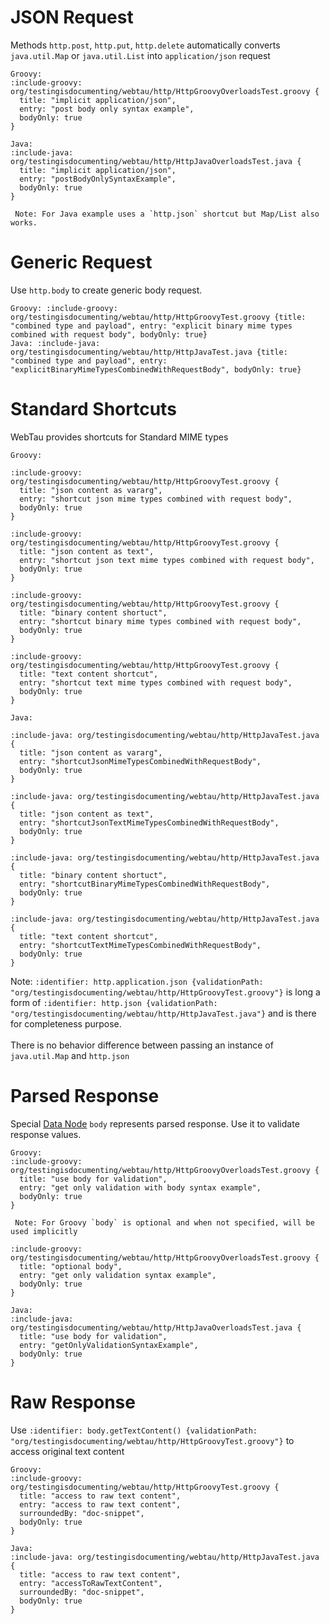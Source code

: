 # JSON Request

Methods `http.post`, `http.put`, `http.delete` automatically converts `java.util.Map` or `java.util.List` into 
`application/json` request 

```tabs
Groovy:
:include-groovy: org/testingisdocumenting/webtau/http/HttpGroovyOverloadsTest.groovy {
  title: "implicit application/json",
  entry: "post body only syntax example",
  bodyOnly: true
}

Java:
:include-java: org/testingisdocumenting/webtau/http/HttpJavaOverloadsTest.java {
  title: "implicit application/json",
  entry: "postBodyOnlySyntaxExample", 
  bodyOnly: true
}

 Note: For Java example uses a `http.json` shortcut but Map/List also works. 
```

# Generic Request

Use `http.body` to create generic body request.

```tabs
Groovy: :include-groovy: org/testingisdocumenting/webtau/http/HttpGroovyTest.groovy {title: "combined type and payload", entry: "explicit binary mime types combined with request body", bodyOnly: true}
Java: :include-java: org/testingisdocumenting/webtau/http/HttpJavaTest.java {title: "combined type and payload", entry: "explicitBinaryMimeTypesCombinedWithRequestBody", bodyOnly: true}
```


# Standard Shortcuts

WebTau provides shortcuts for Standard MIME types

```tabs
Groovy:
 
:include-groovy: org/testingisdocumenting/webtau/http/HttpGroovyTest.groovy {
  title: "json content as vararg", 
  entry: "shortcut json mime types combined with request body", 
  bodyOnly: true
}
 
:include-groovy: org/testingisdocumenting/webtau/http/HttpGroovyTest.groovy {
  title: "json content as text", 
  entry: "shortcut json text mime types combined with request body", 
  bodyOnly: true
}
 
:include-groovy: org/testingisdocumenting/webtau/http/HttpGroovyTest.groovy {
  title: "binary content shortuct", 
  entry: "shortcut binary mime types combined with request body", 
  bodyOnly: true
}

:include-groovy: org/testingisdocumenting/webtau/http/HttpGroovyTest.groovy {
  title: "text content shortcut", 
  entry: "shortcut text mime types combined with request body", 
  bodyOnly: true
}

Java: 

:include-java: org/testingisdocumenting/webtau/http/HttpJavaTest.java {
  title: "json content as vararg", 
  entry: "shortcutJsonMimeTypesCombinedWithRequestBody", 
  bodyOnly: true
}

:include-java: org/testingisdocumenting/webtau/http/HttpJavaTest.java {
  title: "json content as text", 
  entry: "shortcutJsonTextMimeTypesCombinedWithRequestBody", 
  bodyOnly: true
}

:include-java: org/testingisdocumenting/webtau/http/HttpJavaTest.java {
  title: "binary content shortuct", 
  entry: "shortcutBinaryMimeTypesCombinedWithRequestBody", 
  bodyOnly: true
}

:include-java: org/testingisdocumenting/webtau/http/HttpJavaTest.java {
  title: "text content shortcut", 
  entry: "shortcutTextMimeTypesCombinedWithRequestBody", 
  bodyOnly: true
}
```

Note: `:identifier: http.application.json {validationPath: "org/testingisdocumenting/webtau/http/HttpGroovyTest.groovy"}` 
is long a form of `:identifier: http.json {validationPath: "org/testingisdocumenting/webtau/http/HttpJavaTest.java"}` 
and is there for completeness purpose. 
\
\
There is no behavior difference between passing an instance of `java.util.Map` and `http.json`


# Parsed Response 

Special [Data Node](HTTP/data-node) `body` represents parsed response. Use it to validate response values.

```tabs
Groovy:
:include-groovy: org/testingisdocumenting/webtau/http/HttpGroovyOverloadsTest.groovy {
  title: "use body for validation",
  entry: "get only validation with body syntax example",
  bodyOnly: true
}

 Note: For Groovy `body` is optional and when not specified, will be used implicitly  

:include-groovy: org/testingisdocumenting/webtau/http/HttpGroovyOverloadsTest.groovy {
  title: "optional body",
  entry: "get only validation syntax example",
  bodyOnly: true
}

Java:
:include-java: org/testingisdocumenting/webtau/http/HttpJavaOverloadsTest.java {
  title: "use body for validation",
  entry: "getOnlyValidationSyntaxExample", 
  bodyOnly: true
}
```

# Raw Response

Use `:identifier: body.getTextContent() {validationPath: "org/testingisdocumenting/webtau/http/HttpGroovyTest.groovy"}` to access original text content

```tabs
Groovy:
:include-groovy: org/testingisdocumenting/webtau/http/HttpGroovyTest.groovy {
  title: "access to raw text content",
  entry: "access to raw text content",
  surroundedBy: "doc-snippet",
  bodyOnly: true
}

Java:
:include-java: org/testingisdocumenting/webtau/http/HttpJavaTest.java {
  title: "access to raw text content",
  entry: "accessToRawTextContent", 
  surroundedBy: "doc-snippet",
  bodyOnly: true
}
```
